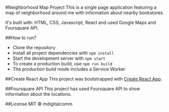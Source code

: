 #Neighborhood Map Project
This is a single page application featuring a map of neighborhood around me with information about nearby bookstores. 

It's built with: HTML, CSS, Javascript, React and used Google Maps and Foursquare API. 

##How to run?
* Clone the repository
* Install all project dependencies with `npm install`
* Start the development server with `npm start`
* To create a production build, use `npm run build`
* The production build mode includes a Service Worker

##Create React App
This project was bootstrapped with [Create React App](https://github.com/facebookincubator/create-react-app).

##Foursquare API
This project has used Foursquare API to show information about the locations.

##License
MIT © mdigitalcomm
